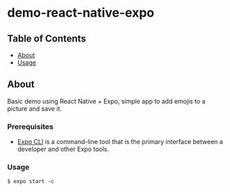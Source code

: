 # demo-react-native-expo

## Table of Contents

- [About](#about)
- [Usage](#usage)

## About <a name = "about"></a>

Basic demo using React Native + Expo, simple app to add emojis to a picture and save it.

### Prerequisites

- [Expo CLI](https://docs.expo.dev/workflow/expo-cli/) is a command-line tool that is the primary interface between a developer and other Expo tools.


### Usage

```terminal
$ expo start -c

```
